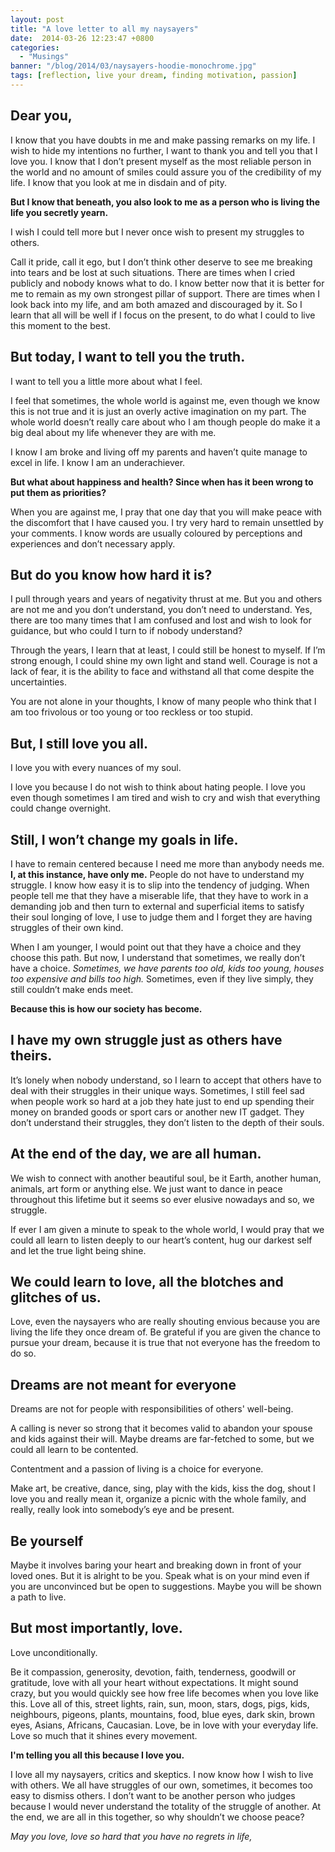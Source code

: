```yaml
---
layout: post
title: "A love letter to all my naysayers"
date:  2014-03-26 12:23:47 +0800
categories:
  - "Musings"
banner: "/blog/2014/03/naysayers-hoodie-monochrome.jpg"
tags: [reflection, live your dream, finding motivation, passion]
---
```

## Dear you,

I know that you have doubts in me and make passing remarks on my life. I wish to hide my intentions no further, I want to thank you and tell you that I love you. I know that I don’t present myself as the most reliable person in the world and no amount of smiles could assure you of the credibility of my life. I know that you look at me in disdain and of pity.

**But I know that beneath, you also look to me as a person who is living the life you secretly yearn.**

I wish I could tell more but I never once wish to present my struggles to others.

Call it pride, call it ego, but I don’t think other deserve to see me breaking into tears and be lost at such situations. There are times when I cried publicly and nobody knows what to do. I know better now that it is better for me to remain as my own strongest pillar of support. There are times when I look back into my life, and am both amazed and discouraged by it. So I learn that all will be well if I focus on the present, to do what I could to live this moment to the best.

## But today, I want to tell you the truth.

I want to tell you a little more about what I feel.

I feel that sometimes, the whole world is against me, even though we know this is not true and it is just an overly active imagination on my part. The whole world doesn’t really care about who I am though people do make it a big deal about my life whenever they are with me.

I know I am broke and living off my parents and haven’t quite manage to excel in life. I know I am an underachiever.

**But what about happiness and health? Since when has it been wrong to put them as priorities?**

When you are against me, I pray that one day that you will make peace with the discomfort that I have caused you. I try very hard to remain unsettled by your comments. I know words are usually coloured by perceptions and experiences and don’t necessary apply.

## But do you know how hard it is?

I pull through years and years of negativity thrust at me. But you and others are not me and you don’t understand, you don’t need to understand. Yes, there are too many times that I am confused and lost and wish to look for guidance, but who could I turn to if nobody understand?

Through the years, I learn that at least, I could still be honest to myself. If I’m strong enough, I could shine my own light and stand well. Courage is not a lack of fear, it is the ability to face and withstand all that come despite the uncertainties.

You are not alone in your thoughts, I know of many people who think that I am too frivolous or too young or too reckless or too stupid.

## But, I still love you all.

I love you with every nuances of my soul.

I love you because I do not wish to think about hating people. I love you even though sometimes I am tired and wish to cry and wish that everything could change overnight.

## Still, I won’t change my goals in life.

I have to remain centered because I need me more than anybody needs me. **I, at this instance, have only me.** People do not have to understand my struggle. I know how easy it is to slip into the tendency of judging. When people tell me that they have a miserable life, that they have to work in a demanding job and then turn to external and superficial items to satisfy their soul longing of love, I use to judge them and I forget they are having struggles of their own kind.

When I am younger, I would point out that they have a choice and they choose this path. But now, I understand that sometimes, we really don’t have a choice. _Sometimes, we have parents too old, kids too young, houses too expensive and bills too high._ Sometimes, even if they live simply, they still couldn’t make ends meet.

**Because this is how our society has become.**

## I have my own struggle just as others have theirs.

It’s lonely when nobody understand, so I learn to accept that others have to deal with their struggles in their unique ways. Sometimes, I still feel sad when people work so hard at a job they hate just to end up spending their money on branded goods or sport cars or another new IT gadget. They don’t understand their struggles, they don’t listen to the depth of their souls.

## At the end of the day, we are all human.

We wish to connect with another beautiful soul, be it Earth, another human, animals, art form or anything else. We just want to dance in peace throughout this lifetime but it seems so ever elusive nowadays and so, we struggle.

If ever I am given a minute to speak to the whole world, I would pray that we could all learn to listen deeply to our heart’s content, hug our darkest self and let the true light being shine.

## We could learn to love, all the blotches and glitches of us.

Love, even the naysayers who are really shouting envious because you are living the life they once dream of. Be grateful if you are given the chance to pursue your dream, because it is true that not everyone has the freedom to do so.

## Dreams are not meant for everyone

Dreams are not for people with responsibilities of others' well-being.

A calling is never so strong that it becomes valid to abandon your spouse and kids against their will. Maybe dreams are far-fetched to some, but we could all learn to be contented.

Contentment and a passion of living is a choice for everyone.

Make art, be creative, dance, sing, play with the kids, kiss the dog, shout I love you and really mean it, organize a picnic with the whole family, and really, really look into somebody’s eye and be present.

## Be yourself

Maybe it involves baring your heart and breaking down in front of your loved ones. But it is alright to be you. Speak what is on your mind even if you are unconvinced but be open to suggestions. Maybe you will be shown a path to live.

## But most importantly, love.

Love unconditionally.

Be it compassion, generosity, devotion, faith, tenderness, goodwill or gratitude, love with all your heart without expectations. It might sound crazy, but you would quickly see how free life becomes when you love like this. Love all of this, street lights, rain, sun, moon, stars, dogs, pigs, kids, neighbours, pigeons, plants, mountains, food, blue eyes, dark skin, brown eyes, Asians, Africans, Caucasian. Love, be in love with your everyday life. Love so much that it shines every movement.

**I'm telling you all this because I love you.**

I love all my naysayers, critics and skeptics. I now know how I wish to live with others. We all have struggles of our own, sometimes, it becomes too easy to dismiss others. I don’t want to be another person who judges because I would never understand the totality of the struggle of another. At the end, we are all in this together, so why shouldn’t we choose peace?

_May you love, love so hard that you have no regrets in life,_
